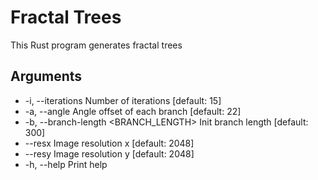 # Fractal Trees

This Rust program generates fractal trees

## Arguments

* -i, --iterations <ITERATIONS> Number of iterations [default: 15]
* -a, --angle <ANGLE> Angle offset of each branch [default: 22]
* -b, --branch-length <BRANCH_LENGTH> Init branch length [default: 300]
* --resx <RESX> Image resolution x [default: 2048]
* --resy <RESY> Image resolution y [default: 2048]
* -h, --help Print help
